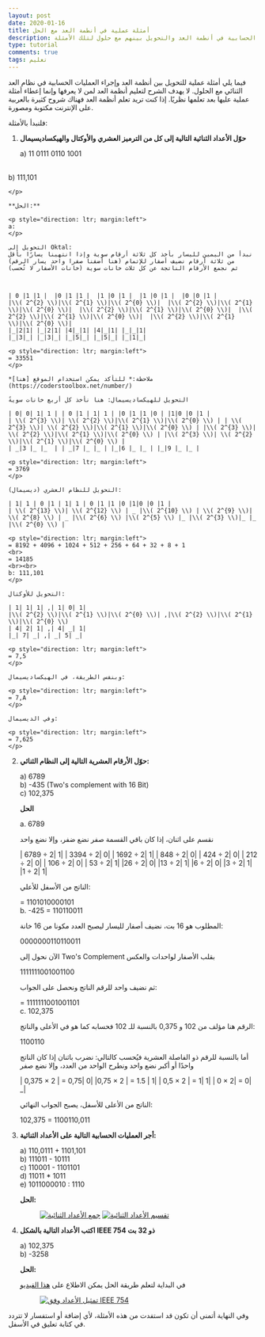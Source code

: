 ```yaml
---
layout: post
date: 2020-01-16
title: أمثلة عملية في أنطمة العد مع الحل
description: أمثلة في العمليات الحسابية في أنطمة العد والتحويل بينهم مع حلول لتلك الأمثلة
type: tutorial
comments: true
tags: تعليم
---
```


<style>
table {
  border-collapse: collapse;
  text-align: center;
  direction: ltr;
}
table, th, td, tr {
  border: 1px solid #ddd;
}
 tr:hover {background-color: #f5f5f5;} 
</style>

فيما يلي أمثلة عملية للتحويل بين أنظمة العد وإجراء العمليات الحسابية في نظام العد الثنائي مع الحلول. لا يهدف الشرح لتعليم أنظمة العد لمن لا يعرفها وإنما إعطاء أمثلة عملية عليها بعد تعلمها نظريًا. إذا كنت تريد تعلم أنظمة العد فهناك شروح كثيرة بالعربية على الإنترنت مكتوبة ومصورة.

فلنبدأ بالأمثلة:



1. **حوّل الأعداد الثنائية التالية إلى كل من الترميز العشري والأوكتال والهيكساديسيمال**

    <p style="direction: ltr; margin:left">

    a) 11 0111 0110 1001
<br>
    b) 111,101
    
    </p>

    **الحل:**

    <p style="direction: ltr; margin:left">
    a:
    </p>

    التحويل إلى Oktal:
    نبدأ من اليمين لليسار بأخذ كل ثلاثة أرقام سوية وإذا انتهينا يسارًا بأقل من ثلاثة أرقام نضيف أصفار للإتمام (هنا أضفنا صفرا واحد يسار الرقم)
    ثم نجمع الأرقام الناتجة عن كل ثلاث خانات سوية (خانات الأصفار لا تُحسب)



    | 0 |1 |1 |  |0 |1 |1 |  |1 |0 |1 |  |1 |0 |1 |  |0 |0 |1 |
    |\\( 2^{2} \\)|\\( 2^{1} \\)|\\( 2^{0} \\)|  |\\( 2^{2} \\)|\\( 2^{1} \\)|\\( 2^{0} \\)|  |\\( 2^{2} \\)|\\( 2^{1} \\)|\\( 2^{0} \\)|  |\\( 2^{2} \\)|\\( 2^{1} \\)|\\( 2^{0} \\)|  |\\( 2^{2} \\)|\\( 2^{1} \\)|\\( 2^{0} \\)|
    |_|2|1| |_|2|1| |4|_|1| |4|_|1| |_|_|1|
    |_|3|_| |_|3|_| |_|5|_| |_|5|_| |_|1|_|

    <p style="direction: ltr; margin:left">
    = 33551
    </p>

    *ملاحظة:* للتأكد يمكن استخدام الموقع [هنا](https://coderstoolbox.net/number/)

    التحويل للهيكساديسيمال: هنا نأخذ كل أربع خانات سويةً

    | 0| 0| 1| 1 | | 0 |1 | 1| 1 | |0 |1 |1 |0 | |1|0 |0 |1 |
    | \\( 2^{3} \\)| \\( 2^{2} \\)|\\( 2^{1} \\)|\\( 2^{0} \\) | | \\( 2^{3} \\)| \\( 2^{2} \\)|\\( 2^{1} \\)|\\( 2^{0} \\) | |\\( 2^{3} \\)| \\( 2^{2} \\)|\\( 2^{1} \\)|\\( 2^{0} \\) | |\\( 2^{3} \\)| \\( 2^{2} \\)|\\( 2^{1} \\)|\\( 2^{0} \\) |
    | _|3 |_ |_  | | _|7 |_ |_ | |_|6 |_ |_ | |_|9 |_ |_ |

    <p style="direction: ltr; margin:left">
    = 3769
    </p>

    التحويل للنظام العشري (ديسيمال):
    
    | 1| 1 | 0 |1 | 1| 1 | 0 |1 |1 |0 |1|0 |0 |1 |
    | \\( 2^{13} \\)| \\( 2^{12} \\) | _ |\\( 2^{10} \\) | \\( 2^{9} \\)| \\( 2^{8} \\) | _ |\\( 2^{6} \\) |\\( 2^{5} \\) |_ |\\( 2^{3} \\)|_ |_ |\\( 2^{0} \\) |

    <p style="direction: ltr; margin:left">
    = 8192 + 4096 + 1024 + 512 + 256 + 64 + 32 + 8 + 1
    <br>
    = 14185
    <br><br>
    b: 111,101 
    </p>
    
    التحويل للأوكتال:

    | 1| 1| 1| ,| 1| 0| 1|
    |\\( 2^{2} \\)|\\( 2^{1} \\)|\\( 2^{0} \\)| ,|\\( 2^{2} \\)|\\( 2^{1} \\)|\\( 2^{0} \\)
    | 4| 2| 1| ,| 4| _| 1|
    |_| 7| _| ,| _| 5| _|

    <p style="direction: ltr; margin:left">
    = 7,5
    </p>

    وبنفس الطريقة، في الهيكساديسيمال:

    <p style="direction: ltr; margin:left">
    = 7,A
    </p>
    
    وفي الديسيمال:

    <p style="direction: ltr; margin:left">
    = 7,625
    </p>

2. **حوّل الأرقام العشرية التالية إلى النظام الثنائي:**

    <p style="direction: ltr; margin:left">

    a) 6789
    <br>
    b) -435 (Two's complement with 16 Bit)
    <br>
    c) 102,375
    </p>

    **الحل**

    <p style="direction: ltr; margin:left">

    a. 6789
    </p>
    
    نقسم على اثنان، إذا كان باقي القسمة صفر نضع ضفر، وإلا نضع واحد

    | 6789 ÷ 2| 1|
    | 3394 ÷ 2| 0|
    | 1692 ÷ 2| 1|
    | 848 ÷ 2| 0|
    | 424 ÷ 2| 0|
    | 212 ÷ 2| 0|
    | 106 ÷ 2| 0|
    | 53 ÷ 2| 1|
    |26 ÷ 2| 0|
    |13 ÷ 2| 1|
    |6 ÷ 2| 0|
    |3 ÷ 2| 1|
    |1 ÷ 2| 1|

    الناتج من الأسفل للأعلي:

    <p style="direction: ltr; margin:left">
    = 1101010000101
    <br>
    b. -425 = 110110011
    </p>
    المطلوب هو 16 بت، نضيف أصفار لليسار ليصبح العدد مكونا من 16 خانة:

     <p style="direction: ltr; margin:left">
     0000000110110011
    </p>
    
    الآن نحول إلى Two's Complement بقلب الأصفار لواحدات والعكس
    
     <p style="direction: ltr; margin:left">
  
     1111111001001100
    </p>

    ثم نضيف واحد للرقم الناتج ونحصل على الجواب:

    <p style="direction: ltr; margin:left">
  
     =  1111111001001101
    <br>
    c. 102,375
    </p>
    
    الرقم هنا مؤلف من 102 و 0,375 بالنسبة للـ 102 فحسابه كما هو في الأعلى والناتج:
 
    <p style="direction: ltr; margin:left">
  
     1100110
    </p>

    أما بالنسبة للرقم ذو الفاصلة العشرية فيُحسب كالتالي: نضرب باثنان إذا كان الناتج واحدًا أو أكبر نضع واحد ونطرح الواحد من العدد، وإلا نضع صفر

    | 0,375 × 2 | = 0,75| 0|
    |0,75 × 2 | = 1.5 | 1|
    | 0,5 × 2 | = 1| 1|
    | 0 × 2| = 0| _|

    الناتج من الأعلى للأسفل، يصبح الجواب النهائي:

    <p style="direction: ltr; margin:left">
    102,375 = 1100110,011
    </p>
3. **أجر العمليات الحسابية التالية على الأعداد الثنائية:**

    <p style="direction: ltr; margin:left">
    a) 110,0111 + 1101,101
    <br>
    b) 111011 - 10111
    <br>
    c) 110001 - 1101101
    <br>
    d) 11011 * 1011
    <br>
    e) 1011000010 : 1110
    </p>

    **الحل:**

    <figure class="half">
    <a href="/assets/Aufgabe3.jpg"><img src="/assets/Aufgabe3.jpg" alt="جمع الأعداد الثنائية"></a>
    <a href="/assets/Aufgabe3_1.jpg"><img src="/assets/Aufgabe3_1.jpg" alt="تقسيم الأعداد الثنائية"></a>
    </figure>

4. **اكتب الأعداد التالية بالشكل IEEE 754 ذو 32 بت**

    <p style="direction: ltr; margin:left">
    a) 102,375
    <br>
    b) -3258
    </p>

    **الحل:**

    في البداية لتعلم طريقة الحل يمكن الاطلاع على [هذا الفيديو](https://www.youtube.com/watch?v=8afbTaA-gOQ)

     <figure class="half">
    <a href="/assets/Aufgabe4.jpg"><img src="/assets/Aufgabe4.jpg" alt="تمثيل الأعداد وفق IEEE 754"></a>
    </figure>

وفي النهاية أتمنى أن تكون قد استفدت من هذه الأمثلة، ﻷي إضافة أو استفسار لا تتردد في كتابة تعليق في الأسفل.



